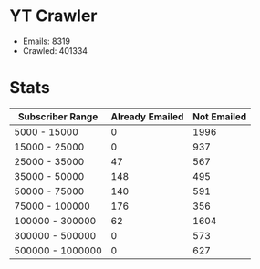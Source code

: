 # YT Crawler
- Emails: 8319
- Crawled: 401334

# Stats
| Subscriber Range  | Already Emailed | Not Emailed |
|-------|-------|-------|
| 5000 - 15000 | 0 | 1996 |
| 15000 - 25000 | 0 | 937 |
| 25000 - 35000 | 47 | 567 |
| 35000 - 50000 | 148 | 495 |
| 50000 - 75000 | 140 | 591 |
| 75000 - 100000 | 176 | 356 |
| 100000 - 300000 | 62 | 1604 |
| 300000 - 500000 | 0 | 573 |
| 500000 - 1000000 | 0 | 627 |
